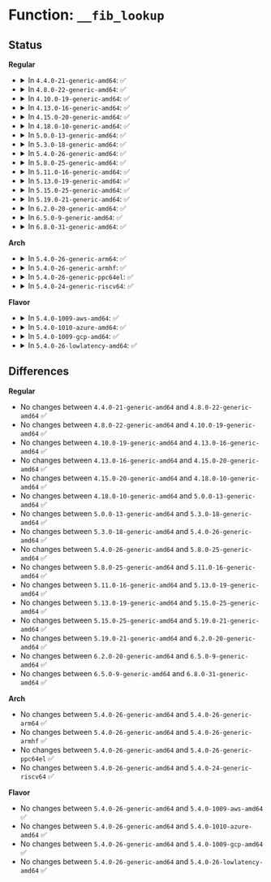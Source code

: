 # Function: <code>__fib_lookup</code>

## Status
<b>Regular</b>
<ul>
<li>
<details>
<summary>In <code>4.4.0-21-generic-amd64</code>: ✅</summary>

```c
int __fib_lookup(struct net * net, struct flowi4 * flp, struct fib_result * res, unsigned int flags)
```

```json
{
  "name": "__fib_lookup",
  "collision_type": "Unique Global",
  "inline_type": "No",
  "funcs": [
    {
      "addr": 18446744071586867184,
      "name": "__fib_lookup",
      "external": true,
      "loc": "net/ipv4/fib_rules.c:50",
      "file": "net/ipv4/fib_rules.c",
      "inline": "seen, unknown",
      "caller_inline": [],
      "caller_func": [
        "net/ipv4/route.c:__ip_rt_update_pmtu",
        "net/ipv4/route.c:__ip_route_output_key_hash",
        "net/ipv4/route.c:ip_rt_get_source",
        "net/ipv4/fib_frontend.c:fib_compute_spec_dst",
        "net/ipv4/fib_frontend.c:fib_validate_source",
        "net/ipv4/fib_frontend.c:fib_validate_source",
        "net/ipv4/fib_semantics.c:fib_create_info"
      ]
    }
  ],
  "symbols": [
    {
      "addr": 18446744071586867184,
      "name": "__fib_lookup",
      "section": ".text",
      "bind": "STB_GLOBAL",
      "size": 146
    }
  ]
}
```
</details>
</li>
<li>
<details>
<summary>In <code>4.8.0-22-generic-amd64</code>: ✅</summary>

```c
int __fib_lookup(struct net * net, struct flowi4 * flp, struct fib_result * res, unsigned int flags)
```

```json
{
  "name": "__fib_lookup",
  "collision_type": "Unique Global",
  "inline_type": "No",
  "funcs": [
    {
      "addr": 18446744071587316960,
      "name": "__fib_lookup",
      "external": true,
      "loc": "net/ipv4/fib_rules.c:50",
      "file": "net/ipv4/fib_rules.c",
      "inline": "seen, unknown",
      "caller_inline": [],
      "caller_func": [
        "net/ipv4/route.c:__ip_route_output_key_hash",
        "net/ipv4/route.c:ip_rt_get_source",
        "net/ipv4/route.c:__ip_rt_update_pmtu",
        "net/ipv4/fib_frontend.c:fib_validate_source",
        "net/ipv4/fib_frontend.c:fib_validate_source",
        "net/ipv4/fib_frontend.c:fib_compute_spec_dst",
        "net/ipv4/fib_semantics.c:fib_create_info"
      ]
    }
  ],
  "symbols": [
    {
      "addr": 18446744071587316960,
      "name": "__fib_lookup",
      "section": ".text",
      "bind": "STB_GLOBAL",
      "size": 146
    }
  ]
}
```
</details>
</li>
<li>
<details>
<summary>In <code>4.10.0-19-generic-amd64</code>: ✅</summary>

```c
int __fib_lookup(struct net * net, struct flowi4 * flp, struct fib_result * res, unsigned int flags)
```

```json
{
  "name": "__fib_lookup",
  "collision_type": "Unique Global",
  "inline_type": "No",
  "funcs": [
    {
      "addr": 18446744071587519536,
      "name": "__fib_lookup",
      "external": true,
      "loc": "net/ipv4/fib_rules.c:50",
      "file": "net/ipv4/fib_rules.c",
      "inline": "seen, unknown",
      "caller_inline": [],
      "caller_func": [
        "net/ipv4/route.c:__ip_route_output_key_hash",
        "net/ipv4/route.c:ip_route_input_noref",
        "net/ipv4/route.c:ip_rt_get_source",
        "net/ipv4/route.c:__ip_rt_update_pmtu",
        "net/ipv4/route.c:__ip_do_redirect",
        "net/ipv4/fib_frontend.c:fib_validate_source",
        "net/ipv4/fib_frontend.c:fib_validate_source",
        "net/ipv4/fib_frontend.c:fib_compute_spec_dst",
        "net/ipv4/fib_semantics.c:fib_create_info"
      ]
    }
  ],
  "symbols": [
    {
      "addr": 18446744071587519536,
      "name": "__fib_lookup",
      "section": ".text",
      "bind": "STB_GLOBAL",
      "size": 168
    }
  ]
}
```
</details>
</li>
<li>
<details>
<summary>In <code>4.13.0-16-generic-amd64</code>: ✅</summary>

```c
int __fib_lookup(struct net * net, struct flowi4 * flp, struct fib_result * res, unsigned int flags)
```

```json
{
  "name": "__fib_lookup",
  "collision_type": "Unique Global",
  "inline_type": "No",
  "funcs": [
    {
      "addr": 18446744071587657616,
      "name": "__fib_lookup",
      "external": true,
      "loc": "net/ipv4/fib_rules.c:71",
      "file": "net/ipv4/fib_rules.c",
      "inline": "seen, unknown",
      "caller_inline": [],
      "caller_func": [
        "net/ipv4/route.c:ip_route_output_key_hash_rcu",
        "net/ipv4/route.c:ip_rt_get_source",
        "net/ipv4/route.c:__ip_rt_update_pmtu",
        "net/ipv4/route.c:__ip_do_redirect",
        "net/ipv4/fib_frontend.c:fib_validate_source",
        "net/ipv4/fib_frontend.c:fib_validate_source",
        "net/ipv4/fib_frontend.c:fib_compute_spec_dst"
      ]
    }
  ],
  "symbols": [
    {
      "addr": 18446744071587657616,
      "name": "__fib_lookup",
      "section": ".text",
      "bind": "STB_GLOBAL",
      "size": 168
    }
  ]
}
```
</details>
</li>
<li>
<details>
<summary>In <code>4.15.0-20-generic-amd64</code>: ✅</summary>

```c
int __fib_lookup(struct net * net, struct flowi4 * flp, struct fib_result * res, unsigned int flags)
```

```json
{
  "name": "__fib_lookup",
  "collision_type": "Unique Global",
  "inline_type": "No",
  "funcs": [
    {
      "addr": 18446744071588182256,
      "name": "__fib_lookup",
      "external": true,
      "loc": "net/ipv4/fib_rules.c:81",
      "file": "net/ipv4/fib_rules.c",
      "inline": "seen, unknown",
      "caller_inline": [],
      "caller_func": [
        "net/ipv4/route.c:ip_route_output_key_hash_rcu",
        "net/ipv4/route.c:ip_rt_get_source",
        "net/ipv4/route.c:__ip_rt_update_pmtu",
        "net/ipv4/fib_frontend.c:fib_validate_source",
        "net/ipv4/fib_frontend.c:fib_validate_source",
        "net/ipv4/fib_frontend.c:fib_compute_spec_dst"
      ]
    }
  ],
  "symbols": [
    {
      "addr": 18446744071588182256,
      "name": "__fib_lookup",
      "section": ".text",
      "bind": "STB_GLOBAL",
      "size": 168
    }
  ]
}
```
</details>
</li>
<li>
<details>
<summary>In <code>4.18.0-10-generic-amd64</code>: ✅</summary>

```c
int __fib_lookup(struct net * net, struct flowi4 * flp, struct fib_result * res, unsigned int flags)
```

```json
{
  "name": "__fib_lookup",
  "collision_type": "Unique Global",
  "inline_type": "No",
  "funcs": [
    {
      "addr": 18446744071588537424,
      "name": "__fib_lookup",
      "external": true,
      "loc": "net/ipv4/fib_rules.c:81",
      "file": "net/ipv4/fib_rules.c",
      "inline": "seen, unknown",
      "caller_inline": [],
      "caller_func": [
        "net/core/filter.c:bpf_ipv4_fib_lookup",
        "net/ipv4/route.c:ip_route_output_key_hash_rcu",
        "net/ipv4/route.c:ip_route_input_slow",
        "net/ipv4/route.c:ip_rt_get_source",
        "net/ipv4/route.c:__ip_rt_update_pmtu",
        "net/ipv4/route.c:__ip_do_redirect",
        "net/ipv4/fib_frontend.c:__fib_validate_source",
        "net/ipv4/fib_frontend.c:__fib_validate_source",
        "net/ipv4/fib_frontend.c:fib_compute_spec_dst",
        "net/ipv4/fib_semantics.c:fib_check_nh"
      ]
    }
  ],
  "symbols": [
    {
      "addr": 18446744071588537424,
      "name": "__fib_lookup",
      "section": ".text",
      "bind": "STB_GLOBAL",
      "size": 169
    }
  ]
}
```
</details>
</li>
<li>
<details>
<summary>In <code>5.0.0-13-generic-amd64</code>: ✅</summary>

```c
int __fib_lookup(struct net * net, struct flowi4 * flp, struct fib_result * res, unsigned int flags)
```

```json
{
  "name": "__fib_lookup",
  "collision_type": "Unique Global",
  "inline_type": "No",
  "funcs": [
    {
      "addr": 18446744071588733680,
      "name": "__fib_lookup",
      "external": true,
      "loc": "net/ipv4/fib_rules.c:81",
      "file": "net/ipv4/fib_rules.c",
      "inline": "seen, unknown",
      "caller_inline": [],
      "caller_func": [
        "net/core/filter.c:bpf_ipv4_fib_lookup",
        "net/ipv4/route.c:ip_route_output_key_hash_rcu",
        "net/ipv4/route.c:ip_route_input_slow",
        "net/ipv4/route.c:ip_rt_get_source",
        "net/ipv4/route.c:__ip_rt_update_pmtu",
        "net/ipv4/route.c:__ip_do_redirect",
        "net/ipv4/fib_frontend.c:__fib_validate_source",
        "net/ipv4/fib_frontend.c:__fib_validate_source",
        "net/ipv4/fib_frontend.c:fib_compute_spec_dst",
        "net/ipv4/fib_semantics.c:fib_create_info"
      ]
    }
  ],
  "symbols": [
    {
      "addr": 18446744071588733680,
      "name": "__fib_lookup",
      "section": ".text",
      "bind": "STB_GLOBAL",
      "size": 169
    }
  ]
}
```
</details>
</li>
<li>
<details>
<summary>In <code>5.3.0-18-generic-amd64</code>: ✅</summary>

```c
int __fib_lookup(struct net * net, struct flowi4 * flp, struct fib_result * res, unsigned int flags)
```

```json
{
  "name": "__fib_lookup",
  "collision_type": "Unique Global",
  "inline_type": "No",
  "funcs": [
    {
      "addr": 18446744071589165728,
      "name": "__fib_lookup",
      "external": true,
      "loc": "net/ipv4/fib_rules.c:78",
      "file": "net/ipv4/fib_rules.c",
      "inline": "seen, unknown",
      "caller_inline": [],
      "caller_func": [
        "net/core/filter.c:bpf_ipv4_fib_lookup",
        "net/ipv4/route.c:ip_route_output_key_hash_rcu",
        "net/ipv4/route.c:ip_route_input_slow",
        "net/ipv4/route.c:ip_rt_get_source",
        "net/ipv4/route.c:__ip_rt_update_pmtu",
        "net/ipv4/route.c:__ip_do_redirect",
        "net/ipv4/fib_frontend.c:__fib_validate_source",
        "net/ipv4/fib_frontend.c:__fib_validate_source",
        "net/ipv4/fib_frontend.c:fib_compute_spec_dst",
        "net/ipv4/fib_semantics.c:fib_check_nh_v4_gw"
      ]
    }
  ],
  "symbols": [
    {
      "addr": 18446744071589165728,
      "name": "__fib_lookup",
      "section": ".text",
      "bind": "STB_GLOBAL",
      "size": 169
    }
  ]
}
```
</details>
</li>
<li>
<details>
<summary>In <code>5.4.0-26-generic-amd64</code>: ✅</summary>

```c
int __fib_lookup(struct net * net, struct flowi4 * flp, struct fib_result * res, unsigned int flags)
```

```json
{
  "name": "__fib_lookup",
  "collision_type": "Unique Global",
  "inline_type": "No",
  "funcs": [
    {
      "addr": 18446744071589389712,
      "name": "__fib_lookup",
      "external": true,
      "loc": "net/ipv4/fib_rules.c:78",
      "file": "net/ipv4/fib_rules.c",
      "inline": "seen, unknown",
      "caller_inline": [],
      "caller_func": [
        "net/core/filter.c:bpf_ipv4_fib_lookup",
        "net/ipv4/route.c:ip_route_output_key_hash_rcu",
        "net/ipv4/route.c:ip_route_input_slow",
        "net/ipv4/route.c:ip_rt_get_source",
        "net/ipv4/route.c:__ip_rt_update_pmtu",
        "net/ipv4/route.c:__ip_do_redirect",
        "net/ipv4/fib_frontend.c:__fib_validate_source",
        "net/ipv4/fib_frontend.c:__fib_validate_source",
        "net/ipv4/fib_frontend.c:fib_compute_spec_dst",
        "net/ipv4/fib_semantics.c:fib_check_nh_v4_gw"
      ]
    }
  ],
  "symbols": [
    {
      "addr": 18446744071589389712,
      "name": "__fib_lookup",
      "section": ".text",
      "bind": "STB_GLOBAL",
      "size": 169
    }
  ]
}
```
</details>
</li>
<li>
<details>
<summary>In <code>5.8.0-25-generic-amd64</code>: ✅</summary>

```c
int __fib_lookup(struct net * net, struct flowi4 * flp, struct fib_result * res, unsigned int flags)
```

```json
{
  "name": "__fib_lookup",
  "collision_type": "Unique Global",
  "inline_type": "No",
  "funcs": [
    {
      "addr": 18446744071590376576,
      "name": "__fib_lookup",
      "external": true,
      "loc": "net/ipv4/fib_rules.c:79",
      "file": "net/ipv4/fib_rules.c",
      "inline": "seen, unknown",
      "caller_inline": [],
      "caller_func": [
        "net/core/filter.c:bpf_ipv4_fib_lookup",
        "net/ipv4/route.c:ip_route_output_key_hash_rcu",
        "net/ipv4/route.c:ip_route_input_slow",
        "net/ipv4/route.c:ip_rt_get_source",
        "net/ipv4/route.c:__ip_rt_update_pmtu",
        "net/ipv4/route.c:__ip_do_redirect",
        "net/ipv4/fib_frontend.c:__fib_validate_source",
        "net/ipv4/fib_frontend.c:__fib_validate_source",
        "net/ipv4/fib_frontend.c:fib_compute_spec_dst",
        "net/ipv4/fib_semantics.c:fib_check_nh_v4_gw"
      ]
    }
  ],
  "symbols": [
    {
      "addr": 18446744071590376576,
      "name": "__fib_lookup",
      "section": ".text",
      "bind": "STB_GLOBAL",
      "size": 169
    }
  ]
}
```
</details>
</li>
<li>
<details>
<summary>In <code>5.11.0-16-generic-amd64</code>: ✅</summary>

```c
int __fib_lookup(struct net * net, struct flowi4 * flp, struct fib_result * res, unsigned int flags)
```

```json
{
  "name": "__fib_lookup",
  "collision_type": "Unique Global",
  "inline_type": "No",
  "funcs": [
    {
      "addr": 18446744071590434032,
      "name": "__fib_lookup",
      "external": true,
      "loc": "net/ipv4/fib_rules.c:80",
      "file": "net/ipv4/fib_rules.c",
      "inline": "seen, unknown",
      "caller_inline": [],
      "caller_func": [
        "net/core/filter.c:bpf_ipv4_fib_lookup",
        "net/ipv4/route.c:ip_route_output_key_hash_rcu",
        "net/ipv4/route.c:ip_route_input_slow",
        "net/ipv4/route.c:ip_rt_get_source",
        "net/ipv4/route.c:__ip_rt_update_pmtu",
        "net/ipv4/route.c:__ip_do_redirect",
        "net/ipv4/fib_frontend.c:__fib_validate_source",
        "net/ipv4/fib_frontend.c:__fib_validate_source",
        "net/ipv4/fib_frontend.c:fib_compute_spec_dst",
        "net/ipv4/fib_semantics.c:fib_check_nh_v4_gw"
      ]
    }
  ],
  "symbols": [
    {
      "addr": 18446744071590434032,
      "name": "__fib_lookup",
      "section": ".text",
      "bind": "STB_GLOBAL",
      "size": 169
    }
  ]
}
```
</details>
</li>
<li>
<details>
<summary>In <code>5.13.0-19-generic-amd64</code>: ✅</summary>

```c
int __fib_lookup(struct net * net, struct flowi4 * flp, struct fib_result * res, unsigned int flags)
```

```json
{
  "name": "__fib_lookup",
  "collision_type": "Unique Global",
  "inline_type": "No",
  "funcs": [
    {
      "addr": 18446744071590359744,
      "name": "__fib_lookup",
      "external": true,
      "loc": "net/ipv4/fib_rules.c:80",
      "file": "net/ipv4/fib_rules.c",
      "inline": "seen, unknown",
      "caller_inline": [],
      "caller_func": [
        "net/core/filter.c:bpf_ipv4_fib_lookup",
        "net/ipv4/route.c:ip_route_output_key_hash_rcu",
        "net/ipv4/route.c:ip_route_input_slow",
        "net/ipv4/route.c:ip_rt_get_source",
        "net/ipv4/route.c:__ip_rt_update_pmtu",
        "net/ipv4/route.c:__ip_do_redirect",
        "net/ipv4/fib_frontend.c:__fib_validate_source",
        "net/ipv4/fib_frontend.c:__fib_validate_source",
        "net/ipv4/fib_frontend.c:fib_compute_spec_dst",
        "net/ipv4/fib_semantics.c:fib_check_nh_v4_gw"
      ]
    }
  ],
  "symbols": [
    {
      "addr": 18446744071590359744,
      "name": "__fib_lookup",
      "section": ".text",
      "bind": "STB_GLOBAL",
      "size": 169
    }
  ]
}
```
</details>
</li>
<li>
<details>
<summary>In <code>5.15.0-25-generic-amd64</code>: ✅</summary>

```c
int __fib_lookup(struct net * net, struct flowi4 * flp, struct fib_result * res, unsigned int flags)
```

```json
{
  "name": "__fib_lookup",
  "collision_type": "Unique Global",
  "inline_type": "No",
  "funcs": [
    {
      "addr": 18446744071591151360,
      "name": "__fib_lookup",
      "external": true,
      "loc": "net/ipv4/fib_rules.c:80",
      "file": "net/ipv4/fib_rules.c",
      "inline": "seen, unknown",
      "caller_inline": [],
      "caller_func": [
        "net/core/filter.c:bpf_ipv4_fib_lookup",
        "net/ipv4/route.c:ip_route_output_key_hash_rcu",
        "net/ipv4/route.c:ip_route_input_slow",
        "net/ipv4/route.c:ip_rt_get_source",
        "net/ipv4/route.c:__ip_rt_update_pmtu",
        "net/ipv4/route.c:__ip_do_redirect",
        "net/ipv4/fib_frontend.c:__fib_validate_source",
        "net/ipv4/fib_frontend.c:__fib_validate_source",
        "net/ipv4/fib_frontend.c:fib_compute_spec_dst",
        "net/ipv4/fib_semantics.c:fib_check_nh_v4_gw"
      ]
    }
  ],
  "symbols": [
    {
      "addr": 18446744071591151360,
      "name": "__fib_lookup",
      "section": ".text",
      "bind": "STB_GLOBAL",
      "size": 169
    }
  ]
}
```
</details>
</li>
<li>
<details>
<summary>In <code>5.19.0-21-generic-amd64</code>: ✅</summary>

```c
int __fib_lookup(struct net * net, struct flowi4 * flp, struct fib_result * res, unsigned int flags)
```

```json
{
  "name": "__fib_lookup",
  "collision_type": "Unique Global",
  "inline_type": "No",
  "funcs": [
    {
      "addr": 18446744071592807600,
      "name": "__fib_lookup",
      "external": true,
      "loc": "net/ipv4/fib_rules.c:81",
      "file": "net/ipv4/fib_rules.c",
      "inline": "seen, unknown",
      "caller_inline": [],
      "caller_func": [
        "net/core/filter.c:bpf_ipv4_fib_lookup",
        "net/ipv4/route.c:ip_route_output_key_hash_rcu",
        "net/ipv4/route.c:ip_route_input_slow",
        "net/ipv4/route.c:ip_rt_get_source",
        "net/ipv4/route.c:__ip_rt_update_pmtu",
        "net/ipv4/route.c:__ip_do_redirect",
        "net/ipv4/fib_frontend.c:__fib_validate_source",
        "net/ipv4/fib_frontend.c:__fib_validate_source",
        "net/ipv4/fib_frontend.c:fib_compute_spec_dst",
        "net/ipv4/fib_semantics.c:fib_check_nh_v4_gw"
      ]
    }
  ],
  "symbols": [
    {
      "addr": 18446744071592807600,
      "name": "__fib_lookup",
      "section": ".text",
      "bind": "STB_GLOBAL",
      "size": 181
    }
  ]
}
```
</details>
</li>
<li>
<details>
<summary>In <code>6.2.0-20-generic-amd64</code>: ✅</summary>

```c
int __fib_lookup(struct net * net, struct flowi4 * flp, struct fib_result * res, unsigned int flags)
```

```json
{
  "name": "__fib_lookup",
  "collision_type": "Unique Global",
  "inline_type": "No",
  "funcs": [
    {
      "addr": 18446744071594683040,
      "name": "__fib_lookup",
      "external": true,
      "loc": "net/ipv4/fib_rules.c:81",
      "file": "net/ipv4/fib_rules.c",
      "inline": "seen, unknown",
      "caller_inline": [],
      "caller_func": [
        "net/core/filter.c:bpf_ipv4_fib_lookup",
        "net/ipv4/route.c:ip_route_output_key_hash_rcu",
        "net/ipv4/route.c:ip_route_input_slow",
        "net/ipv4/route.c:ip_rt_get_source",
        "net/ipv4/route.c:__ip_rt_update_pmtu",
        "net/ipv4/route.c:__ip_do_redirect",
        "net/ipv4/fib_frontend.c:__fib_validate_source",
        "net/ipv4/fib_frontend.c:__fib_validate_source",
        "net/ipv4/fib_frontend.c:fib_compute_spec_dst",
        "net/ipv4/fib_semantics.c:fib_check_nh_v4_gw"
      ]
    }
  ],
  "symbols": [
    {
      "addr": 18446744071594683040,
      "name": "__fib_lookup",
      "section": ".text",
      "bind": "STB_GLOBAL",
      "size": 181
    }
  ]
}
```
</details>
</li>
<li>
<details>
<summary>In <code>6.5.0-9-generic-amd64</code>: ✅</summary>

```c
int __fib_lookup(struct net * net, struct flowi4 * flp, struct fib_result * res, unsigned int flags)
```

```json
{
  "name": "__fib_lookup",
  "collision_type": "Unique Global",
  "inline_type": "No",
  "funcs": [
    {
      "addr": 18446744071595075360,
      "name": "__fib_lookup",
      "external": true,
      "loc": "net/ipv4/fib_rules.c:81",
      "file": "net/ipv4/fib_rules.c",
      "inline": "seen, unknown",
      "caller_inline": [],
      "caller_func": [
        "net/core/filter.c:bpf_ipv4_fib_lookup",
        "net/ipv4/route.c:ip_route_output_key_hash_rcu",
        "net/ipv4/route.c:ip_route_input_slow",
        "net/ipv4/route.c:ip_rt_get_source",
        "net/ipv4/route.c:__ip_rt_update_pmtu",
        "net/ipv4/route.c:__ip_do_redirect",
        "net/ipv4/fib_frontend.c:__fib_validate_source",
        "net/ipv4/fib_frontend.c:__fib_validate_source",
        "net/ipv4/fib_frontend.c:fib_compute_spec_dst",
        "net/ipv4/fib_semantics.c:fib_check_nh_v4_gw"
      ]
    }
  ],
  "symbols": [
    {
      "addr": 18446744071595075360,
      "name": "__fib_lookup",
      "section": ".text",
      "bind": "STB_GLOBAL",
      "size": 181
    }
  ]
}
```
</details>
</li>
<li>
<details>
<summary>In <code>6.8.0-31-generic-amd64</code>: ✅</summary>

```c
int __fib_lookup(struct net * net, struct flowi4 * flp, struct fib_result * res, unsigned int flags)
```

```json
{
  "name": "__fib_lookup",
  "collision_type": "Unique Global",
  "inline_type": "No",
  "funcs": [
    {
      "addr": 18446744071595888160,
      "name": "__fib_lookup",
      "external": true,
      "loc": "net/ipv4/fib_rules.c:81",
      "file": "net/ipv4/fib_rules.c",
      "inline": "seen, unknown",
      "caller_inline": [],
      "caller_func": [
        "net/core/filter.c:bpf_ipv4_fib_lookup",
        "net/ipv4/route.c:ip_route_output_key_hash_rcu",
        "net/ipv4/route.c:ip_route_input_slow",
        "net/ipv4/route.c:ip_rt_get_source",
        "net/ipv4/route.c:__ip_rt_update_pmtu",
        "net/ipv4/route.c:__ip_do_redirect",
        "net/ipv4/fib_frontend.c:__fib_validate_source",
        "net/ipv4/fib_frontend.c:__fib_validate_source",
        "net/ipv4/fib_frontend.c:fib_compute_spec_dst",
        "net/ipv4/fib_semantics.c:fib_check_nh_v4_gw"
      ]
    }
  ],
  "symbols": [
    {
      "addr": 18446744071595888160,
      "name": "__fib_lookup",
      "section": ".text",
      "bind": "STB_GLOBAL",
      "size": 181
    }
  ]
}
```
</details>
</li>
</ul>
<b>Arch</b>
<ul>
<li>
<details>
<summary>In <code>5.4.0-26-generic-arm64</code>: ✅</summary>

```c
int __fib_lookup(struct net * net, struct flowi4 * flp, struct fib_result * res, unsigned int flags)
```

```json
{
  "name": "__fib_lookup",
  "collision_type": "Unique Global",
  "inline_type": "No",
  "funcs": [
    {
      "addr": 18446603336503034456,
      "name": "__fib_lookup",
      "external": true,
      "loc": "net/ipv4/fib_rules.c:78",
      "file": "net/ipv4/fib_rules.c",
      "inline": "seen, unknown",
      "caller_inline": [],
      "caller_func": [
        "net/core/filter.c:bpf_ipv4_fib_lookup",
        "net/ipv4/route.c:ip_route_output_key_hash_rcu",
        "net/ipv4/route.c:ip_route_input_slow",
        "net/ipv4/route.c:ip_rt_get_source",
        "net/ipv4/route.c:__ip_rt_update_pmtu",
        "net/ipv4/route.c:__ip_do_redirect",
        "net/ipv4/fib_frontend.c:__fib_validate_source",
        "net/ipv4/fib_frontend.c:__fib_validate_source",
        "net/ipv4/fib_frontend.c:fib_compute_spec_dst",
        "net/ipv4/fib_semantics.c:fib_check_nh_v4_gw"
      ]
    }
  ],
  "symbols": [
    {
      "addr": 18446603336503034456,
      "name": "__fib_lookup",
      "section": ".text",
      "bind": "STB_GLOBAL",
      "size": 188
    }
  ]
}
```
</details>
</li>
<li>
<details>
<summary>In <code>5.4.0-26-generic-armhf</code>: ✅</summary>

```c
int __fib_lookup(struct net * net, struct flowi4 * flp, struct fib_result * res, unsigned int flags)
```

```json
{
  "name": "__fib_lookup",
  "collision_type": "Unique Global",
  "inline_type": "No",
  "funcs": [
    {
      "addr": 3235723080,
      "name": "__fib_lookup",
      "external": true,
      "loc": "net/ipv4/fib_rules.c:78",
      "file": "net/ipv4/fib_rules.c",
      "inline": "seen, unknown",
      "caller_inline": [],
      "caller_func": [
        "net/core/filter.c:bpf_ipv4_fib_lookup",
        "net/ipv4/route.c:ip_route_output_key_hash_rcu",
        "net/ipv4/route.c:ip_route_input_slow",
        "net/ipv4/route.c:ip_rt_get_source",
        "net/ipv4/route.c:__ip_rt_update_pmtu",
        "net/ipv4/route.c:__ip_do_redirect",
        "net/ipv4/fib_frontend.c:__fib_validate_source",
        "net/ipv4/fib_frontend.c:__fib_validate_source",
        "net/ipv4/fib_frontend.c:fib_compute_spec_dst",
        "net/ipv4/fib_semantics.c:fib_check_nh"
      ]
    }
  ],
  "symbols": [
    {
      "addr": 3235723080,
      "name": "__fib_lookup",
      "section": ".text",
      "bind": "STB_GLOBAL",
      "size": 168
    }
  ]
}
```
</details>
</li>
<li>
<details>
<summary>In <code>5.4.0-26-generic-ppc64el</code>: ✅</summary>

```c
int __fib_lookup(struct net * net, struct flowi4 * flp, struct fib_result * res, unsigned int flags)
```

```json
{
  "name": "__fib_lookup",
  "collision_type": "Unique Global",
  "inline_type": "No",
  "funcs": [
    {
      "addr": 13835058055296734288,
      "name": "__fib_lookup",
      "external": true,
      "loc": "net/ipv4/fib_rules.c:78",
      "file": "net/ipv4/fib_rules.c",
      "inline": "seen, unknown",
      "caller_inline": [],
      "caller_func": [
        "net/core/filter.c:bpf_ipv4_fib_lookup",
        "net/ipv4/route.c:ip_route_output_key_hash_rcu",
        "net/ipv4/route.c:ip_route_input_slow",
        "net/ipv4/route.c:ip_rt_get_source",
        "net/ipv4/route.c:__ip_rt_update_pmtu",
        "net/ipv4/route.c:__ip_do_redirect",
        "net/ipv4/fib_frontend.c:__fib_validate_source",
        "net/ipv4/fib_frontend.c:__fib_validate_source",
        "net/ipv4/fib_frontend.c:fib_compute_spec_dst",
        "net/ipv4/fib_semantics.c:fib_check_nh_v4_gw"
      ]
    }
  ],
  "symbols": [
    {
      "addr": 13835058055296734288,
      "name": "__fib_lookup",
      "section": ".text",
      "bind": "STB_GLOBAL",
      "size": 224
    }
  ]
}
```
</details>
</li>
<li>
<details>
<summary>In <code>5.4.0-24-generic-riscv64</code>: ✅</summary>

```c
int __fib_lookup(struct net * net, struct flowi4 * flp, struct fib_result * res, unsigned int flags)
```

```json
{
  "name": "__fib_lookup",
  "collision_type": "Unique Global",
  "inline_type": "No",
  "funcs": [
    {
      "addr": 18446743936279103076,
      "name": "__fib_lookup",
      "external": true,
      "loc": "net/ipv4/fib_rules.c:78",
      "file": "net/ipv4/fib_rules.c",
      "inline": "seen, unknown",
      "caller_inline": [],
      "caller_func": [
        "net/core/filter.c:bpf_ipv4_fib_lookup",
        "net/ipv4/route.c:ip_route_output_key_hash_rcu",
        "net/ipv4/route.c:ip_route_input_slow",
        "net/ipv4/route.c:ip_rt_get_source",
        "net/ipv4/route.c:__ip_rt_update_pmtu",
        "net/ipv4/route.c:__ip_do_redirect",
        "net/ipv4/fib_frontend.c:__fib_validate_source",
        "net/ipv4/fib_frontend.c:__fib_validate_source",
        "net/ipv4/fib_frontend.c:fib_compute_spec_dst",
        "net/ipv4/fib_semantics.c:fib_check_nh_v4_gw"
      ]
    }
  ],
  "symbols": [
    {
      "addr": 18446743936279103076,
      "name": "__fib_lookup",
      "section": ".text",
      "bind": "STB_GLOBAL",
      "size": 136
    }
  ]
}
```
</details>
</li>
</ul>
<b>Flavor</b>
<ul>
<li>
<details>
<summary>In <code>5.4.0-1009-aws-amd64</code>: ✅</summary>

```c
int __fib_lookup(struct net * net, struct flowi4 * flp, struct fib_result * res, unsigned int flags)
```

```json
{
  "name": "__fib_lookup",
  "collision_type": "Unique Global",
  "inline_type": "No",
  "funcs": [
    {
      "addr": 18446744071588995888,
      "name": "__fib_lookup",
      "external": true,
      "loc": "net/ipv4/fib_rules.c:78",
      "file": "net/ipv4/fib_rules.c",
      "inline": "seen, unknown",
      "caller_inline": [],
      "caller_func": [
        "net/core/filter.c:bpf_ipv4_fib_lookup",
        "net/ipv4/route.c:ip_route_output_key_hash_rcu",
        "net/ipv4/route.c:ip_route_input_slow",
        "net/ipv4/route.c:ip_rt_get_source",
        "net/ipv4/route.c:__ip_rt_update_pmtu",
        "net/ipv4/route.c:__ip_do_redirect",
        "net/ipv4/fib_frontend.c:__fib_validate_source",
        "net/ipv4/fib_frontend.c:__fib_validate_source",
        "net/ipv4/fib_frontend.c:fib_compute_spec_dst",
        "net/ipv4/fib_semantics.c:fib_check_nh_v4_gw"
      ]
    }
  ],
  "symbols": [
    {
      "addr": 18446744071588995888,
      "name": "__fib_lookup",
      "section": ".text",
      "bind": "STB_GLOBAL",
      "size": 169
    }
  ]
}
```
</details>
</li>
<li>
<details>
<summary>In <code>5.4.0-1010-azure-amd64</code>: ✅</summary>

```c
int __fib_lookup(struct net * net, struct flowi4 * flp, struct fib_result * res, unsigned int flags)
```

```json
{
  "name": "__fib_lookup",
  "collision_type": "Unique Global",
  "inline_type": "No",
  "funcs": [
    {
      "addr": 18446744071588718944,
      "name": "__fib_lookup",
      "external": true,
      "loc": "net/ipv4/fib_rules.c:78",
      "file": "net/ipv4/fib_rules.c",
      "inline": "seen, unknown",
      "caller_inline": [],
      "caller_func": [
        "net/core/filter.c:bpf_ipv4_fib_lookup",
        "net/ipv4/route.c:ip_route_output_key_hash_rcu",
        "net/ipv4/route.c:ip_route_input_slow",
        "net/ipv4/route.c:ip_rt_get_source",
        "net/ipv4/route.c:__ip_rt_update_pmtu",
        "net/ipv4/route.c:__ip_do_redirect",
        "net/ipv4/fib_frontend.c:__fib_validate_source",
        "net/ipv4/fib_frontend.c:__fib_validate_source",
        "net/ipv4/fib_frontend.c:fib_compute_spec_dst",
        "net/ipv4/fib_semantics.c:fib_check_nh_v4_gw"
      ]
    }
  ],
  "symbols": [
    {
      "addr": 18446744071588718944,
      "name": "__fib_lookup",
      "section": ".text",
      "bind": "STB_GLOBAL",
      "size": 169
    }
  ]
}
```
</details>
</li>
<li>
<details>
<summary>In <code>5.4.0-1009-gcp-amd64</code>: ✅</summary>

```c
int __fib_lookup(struct net * net, struct flowi4 * flp, struct fib_result * res, unsigned int flags)
```

```json
{
  "name": "__fib_lookup",
  "collision_type": "Unique Global",
  "inline_type": "No",
  "funcs": [
    {
      "addr": 18446744071589432272,
      "name": "__fib_lookup",
      "external": true,
      "loc": "net/ipv4/fib_rules.c:78",
      "file": "net/ipv4/fib_rules.c",
      "inline": "seen, unknown",
      "caller_inline": [],
      "caller_func": [
        "net/core/filter.c:bpf_ipv4_fib_lookup",
        "net/ipv4/route.c:ip_route_output_key_hash_rcu",
        "net/ipv4/route.c:ip_route_input_slow",
        "net/ipv4/route.c:ip_rt_get_source",
        "net/ipv4/route.c:__ip_rt_update_pmtu",
        "net/ipv4/route.c:__ip_do_redirect",
        "net/ipv4/fib_frontend.c:__fib_validate_source",
        "net/ipv4/fib_frontend.c:__fib_validate_source",
        "net/ipv4/fib_frontend.c:fib_compute_spec_dst",
        "net/ipv4/fib_semantics.c:fib_check_nh_v4_gw"
      ]
    }
  ],
  "symbols": [
    {
      "addr": 18446744071589432272,
      "name": "__fib_lookup",
      "section": ".text",
      "bind": "STB_GLOBAL",
      "size": 169
    }
  ]
}
```
</details>
</li>
<li>
<details>
<summary>In <code>5.4.0-26-lowlatency-amd64</code>: ✅</summary>

```c
int __fib_lookup(struct net * net, struct flowi4 * flp, struct fib_result * res, unsigned int flags)
```

```json
{
  "name": "__fib_lookup",
  "collision_type": "Unique Global",
  "inline_type": "No",
  "funcs": [
    {
      "addr": 18446744071589475920,
      "name": "__fib_lookup",
      "external": true,
      "loc": "net/ipv4/fib_rules.c:78",
      "file": "net/ipv4/fib_rules.c",
      "inline": "seen, unknown",
      "caller_inline": [],
      "caller_func": [
        "net/core/filter.c:bpf_ipv4_fib_lookup",
        "net/ipv4/route.c:ip_route_output_key_hash_rcu",
        "net/ipv4/route.c:ip_route_input_slow",
        "net/ipv4/route.c:ip_rt_get_source",
        "net/ipv4/route.c:__ip_rt_update_pmtu",
        "net/ipv4/route.c:__ip_do_redirect",
        "net/ipv4/fib_frontend.c:__fib_validate_source",
        "net/ipv4/fib_frontend.c:__fib_validate_source",
        "net/ipv4/fib_frontend.c:fib_compute_spec_dst",
        "net/ipv4/fib_semantics.c:fib_check_nh_v4_gw"
      ]
    }
  ],
  "symbols": [
    {
      "addr": 18446744071589475920,
      "name": "__fib_lookup",
      "section": ".text",
      "bind": "STB_GLOBAL",
      "size": 169
    }
  ]
}
```
</details>
</li>
</ul>

## Differences
<b>Regular</b>
<ul>
<li>
No changes between <code>4.4.0-21-generic-amd64</code> and <code>4.8.0-22-generic-amd64</code> ✅
</li>
<li>
No changes between <code>4.8.0-22-generic-amd64</code> and <code>4.10.0-19-generic-amd64</code> ✅
</li>
<li>
No changes between <code>4.10.0-19-generic-amd64</code> and <code>4.13.0-16-generic-amd64</code> ✅
</li>
<li>
No changes between <code>4.13.0-16-generic-amd64</code> and <code>4.15.0-20-generic-amd64</code> ✅
</li>
<li>
No changes between <code>4.15.0-20-generic-amd64</code> and <code>4.18.0-10-generic-amd64</code> ✅
</li>
<li>
No changes between <code>4.18.0-10-generic-amd64</code> and <code>5.0.0-13-generic-amd64</code> ✅
</li>
<li>
No changes between <code>5.0.0-13-generic-amd64</code> and <code>5.3.0-18-generic-amd64</code> ✅
</li>
<li>
No changes between <code>5.3.0-18-generic-amd64</code> and <code>5.4.0-26-generic-amd64</code> ✅
</li>
<li>
No changes between <code>5.4.0-26-generic-amd64</code> and <code>5.8.0-25-generic-amd64</code> ✅
</li>
<li>
No changes between <code>5.8.0-25-generic-amd64</code> and <code>5.11.0-16-generic-amd64</code> ✅
</li>
<li>
No changes between <code>5.11.0-16-generic-amd64</code> and <code>5.13.0-19-generic-amd64</code> ✅
</li>
<li>
No changes between <code>5.13.0-19-generic-amd64</code> and <code>5.15.0-25-generic-amd64</code> ✅
</li>
<li>
No changes between <code>5.15.0-25-generic-amd64</code> and <code>5.19.0-21-generic-amd64</code> ✅
</li>
<li>
No changes between <code>5.19.0-21-generic-amd64</code> and <code>6.2.0-20-generic-amd64</code> ✅
</li>
<li>
No changes between <code>6.2.0-20-generic-amd64</code> and <code>6.5.0-9-generic-amd64</code> ✅
</li>
<li>
No changes between <code>6.5.0-9-generic-amd64</code> and <code>6.8.0-31-generic-amd64</code> ✅
</li>
</ul>
<b>Arch</b>
<ul>
<li>
No changes between <code>5.4.0-26-generic-amd64</code> and <code>5.4.0-26-generic-arm64</code> ✅
</li>
<li>
No changes between <code>5.4.0-26-generic-amd64</code> and <code>5.4.0-26-generic-armhf</code> ✅
</li>
<li>
No changes between <code>5.4.0-26-generic-amd64</code> and <code>5.4.0-26-generic-ppc64el</code> ✅
</li>
<li>
No changes between <code>5.4.0-26-generic-amd64</code> and <code>5.4.0-24-generic-riscv64</code> ✅
</li>
</ul>
<b>Flavor</b>
<ul>
<li>
No changes between <code>5.4.0-26-generic-amd64</code> and <code>5.4.0-1009-aws-amd64</code> ✅
</li>
<li>
No changes between <code>5.4.0-26-generic-amd64</code> and <code>5.4.0-1010-azure-amd64</code> ✅
</li>
<li>
No changes between <code>5.4.0-26-generic-amd64</code> and <code>5.4.0-1009-gcp-amd64</code> ✅
</li>
<li>
No changes between <code>5.4.0-26-generic-amd64</code> and <code>5.4.0-26-lowlatency-amd64</code> ✅
</li>
</ul>
